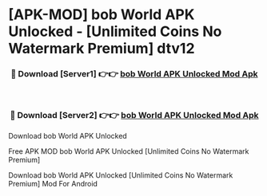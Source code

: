 # [APK-MOD] bob World APK Unlocked - [Unlimited Coins No Watermark Premium] dtv12



<div align="center">
<h3>🔴 Download [Server1] 👉👉 <a href="https://momento.my/?title=bob_World_APK_Unlocked">bob World APK Unlocked Mod Apk</a></h3><br>

<h3>🔴 Download [Server2] 👉👉 <a href="https://momento.my/?title=bob_World_APK_Unlocked">bob World APK Unlocked Mod Apk</a></h3>
</div>



Download bob World APK Unlocked 

Free APK MOD bob World APK Unlocked [Unlimited Coins No Watermark Premium]

Download bob World APK Unlocked [Unlimited Coins No Watermark Premium] Mod For Android
